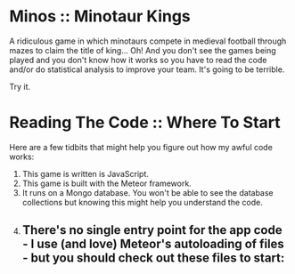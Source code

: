 Minos :: Minotaur Kings
=======================

A ridiculous game in which minotaurs compete in medieval football through 
mazes to claim the title of king... Oh! And you don't see the games being 
played and you don't know how it works so you have to read the code and/or 
do statistical analysis to improve your team. It's going to be terrible. 

Try it. 

Reading The Code :: Where To Start
==================================

Here are a few tidbits that might help you figure out how my awful code works:

1. This game is written is JavaScript.
2. This game is built with the Meteor framework.
3. It runs on a Mongo database. You won't be able to see the database collections
   but knowing this might help you understand the code.
4. There's no single entry point for the app code - I use (and love) Meteor's
   autoloading of files - but you should check out these files to start:
   - 

